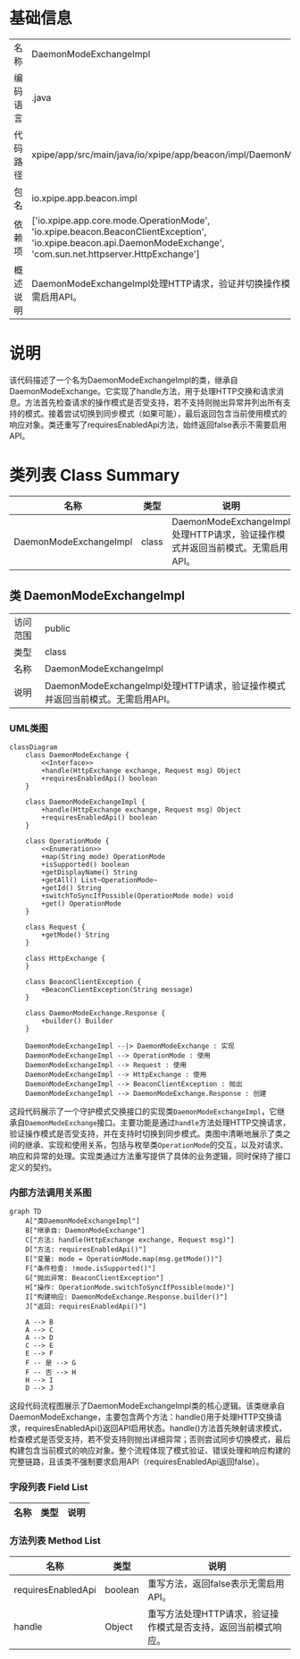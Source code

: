 # 基础信息

|      |      |
|------|------|
| 名称 | DaemonModeExchangeImpl |
| 编码语言 | .java |
| 代码路径 | xpipe/app/src/main/java/io/xpipe/app/beacon/impl/DaemonModeExchangeImpl.java |
| 包名 | io.xpipe.app.beacon.impl |
| 依赖项 | ['io.xpipe.app.core.mode.OperationMode', 'io.xpipe.beacon.BeaconClientException', 'io.xpipe.beacon.api.DaemonModeExchange', 'com.sun.net.httpserver.HttpExchange'] |
| 概述说明 | DaemonModeExchangeImpl处理HTTP请求，验证并切换操作模式，返回当前模式。无需启用API。 |

# 说明

该代码描述了一个名为DaemonModeExchangeImpl的类，继承自DaemonModeExchange。它实现了handle方法，用于处理HTTP交换和请求消息。方法首先检查请求的操作模式是否受支持，若不支持则抛出异常并列出所有支持的模式。接着尝试切换到同步模式（如果可能），最后返回包含当前使用模式的响应对象。类还重写了requiresEnabledApi方法，始终返回false表示不需要启用API。

# 类列表 Class Summary

| 名称   | 类型  | 说明 |
|-------|------|-------------|
| DaemonModeExchangeImpl | class | DaemonModeExchangeImpl处理HTTP请求，验证操作模式并返回当前模式。无需启用API。 |



## 类 DaemonModeExchangeImpl

|      |      |
|------|------|
| 访问范围 | public |
| 类型 | class |
| 名称 | DaemonModeExchangeImpl |
| 说明 | DaemonModeExchangeImpl处理HTTP请求，验证操作模式并返回当前模式。无需启用API。 |


### UML类图

```mermaid
classDiagram
    class DaemonModeExchange {
        <<Interface>>
        +handle(HttpExchange exchange, Request msg) Object
        +requiresEnabledApi() boolean
    }

    class DaemonModeExchangeImpl {
        +handle(HttpExchange exchange, Request msg) Object
        +requiresEnabledApi() boolean
    }

    class OperationMode {
        <<Enumeration>>
        +map(String mode) OperationMode
        +isSupported() boolean
        +getDisplayName() String
        +getAll() List~OperationMode~
        +getId() String
        +switchToSyncIfPossible(OperationMode mode) void
        +get() OperationMode
    }

    class Request {
        +getMode() String
    }

    class HttpExchange {
    }

    class BeaconClientException {
        +BeaconClientException(String message)
    }

    class DaemonModeExchange.Response {
        +builder() Builder
    }

    DaemonModeExchangeImpl --|> DaemonModeExchange : 实现
    DaemonModeExchangeImpl --> OperationMode : 使用
    DaemonModeExchangeImpl --> Request : 使用
    DaemonModeExchangeImpl --> HttpExchange : 使用
    DaemonModeExchangeImpl --> BeaconClientException : 抛出
    DaemonModeExchangeImpl --> DaemonModeExchange.Response : 创建
```

这段代码展示了一个守护模式交换接口的实现类`DaemonModeExchangeImpl`，它继承自`DaemonModeExchange`接口。主要功能是通过`handle`方法处理HTTP交换请求，验证操作模式是否受支持，并在支持时切换到同步模式。类图中清晰地展示了类之间的继承、实现和使用关系，包括与枚举类`OperationMode`的交互，以及对请求、响应和异常的处理。实现类通过方法重写提供了具体的业务逻辑，同时保持了接口定义的契约。


### 内部方法调用关系图

```mermaid
graph TD
    A["类DaemonModeExchangeImpl"]
    B["继承自: DaemonModeExchange"]
    C["方法: handle(HttpExchange exchange, Request msg)"]
    D["方法: requiresEnabledApi()"]
    E["变量: mode = OperationMode.map(msg.getMode())"]
    F["条件检查: !mode.isSupported()"]
    G["抛出异常: BeaconClientException"]
    H["操作: OperationMode.switchToSyncIfPossible(mode)"]
    I["构建响应: DaemonModeExchange.Response.builder()"]
    J["返回: requiresEnabledApi()"]

    A --> B
    A --> C
    A --> D
    C --> E
    E --> F
    F -- 是 --> G
    F -- 否 --> H
    H --> I
    D --> J
```

这段代码流程图展示了DaemonModeExchangeImpl类的核心逻辑。该类继承自DaemonModeExchange，主要包含两个方法：handle()用于处理HTTP交换请求，requiresEnabledApi()返回API启用状态。handle()方法首先映射请求模式，检查模式是否受支持，若不受支持则抛出详细异常；否则尝试同步切换模式，最后构建包含当前模式的响应对象。整个流程体现了模式验证、错误处理和响应构建的完整链路，且该类不强制要求启用API（requiresEnabledApi返回false）。

### 字段列表 Field List

| 名称  | 类型  | 说明 |
|-------|-------|------|

### 方法列表 Method List

| 名称  | 类型  | 说明 |
|-------|-------|------|
| requiresEnabledApi | boolean | 重写方法，返回false表示无需启用API。 |
| handle | Object | 重写方法处理HTTP请求，验证操作模式是否支持，返回当前模式响应。 |




